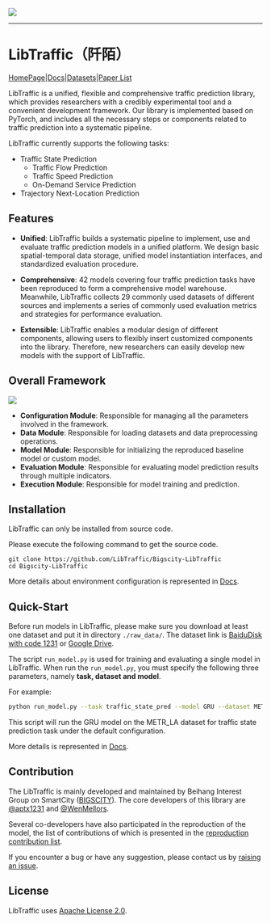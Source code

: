 ![](https://bigscity-libtraffic-docs.readthedocs.io/en/latest/_images/logo.png)

------

# LibTraffic（阡陌）

[HomePage](https://libtraffic.github.io/Bigscity-LibTraffic-Website)|[Docs](https://bigscity-libtraffic-docs.readthedocs.io/en/latest/index.html)|[Datasets](https://github.com/LibTraffic/Bigscity-LibTraffic-Datasets)|[Paper List](https://github.com/LibTraffic/Bigscity-LibTraffic-Paper)

LibTraffic is a unified, flexible and comprehensive traffic prediction library, which  provides researchers with a credibly experimental tool and a convenient development framework. Our library is implemented based on PyTorch, and includes all the necessary steps or components related to traffic prediction into a systematic pipeline.

LibTraffic currently supports the following tasks:

* Traffic State Prediction
  * Traffic Flow Prediction
  * Traffic Speed Prediction
  * On-Demand Service Prediction
* Trajectory Next-Location Prediction

## Features

* **Unified**: LibTraffic builds a systematic pipeline to implement, use and evaluate traffic prediction models in a unified platform. We design basic spatial-temporal data storage, unified model instantiation interfaces, and standardized evaluation procedure.

* **Comprehensive**: 42 models covering four traffic prediction tasks have been reproduced to form a comprehensive model warehouse. Meanwhile, LibTraffic collects 29 commonly used datasets of different sources and implements a series of commonly used evaluation metrics and strategies for performance evaluation. 

* **Extensible**: LibTraffic enables a modular design of different components, allowing users to flexibly insert customized components into the library. Therefore, new researchers can easily develop new models with the support of LibTraffic.

## Overall Framework

![](https://bigscity-libtraffic-docs.readthedocs.io/en/latest/_images/framework.png)

* **Configuration Module**: Responsible for managing all the parameters involved in the framework.
* **Data Module**: Responsible for loading datasets and data preprocessing operations.
* **Model Module**: Responsible for initializing the reproduced baseline model or custom model.
* **Evaluation Module**: Responsible for evaluating model prediction results through multiple indicators.
* **Execution Module**: Responsible for model training and prediction.

## Installation

LibTraffic can only be installed from source code.

Please execute the following command to get the source code.

```shell
git clone https://github.com/LibTraffic/Bigscity-LibTraffic
cd Bigscity-LibTraffic
```

More details about environment configuration is represented in [Docs](https://bigscity-libtraffic-docs.readthedocs.io/en/latest/get_started/install.html).

## Quick-Start

Before run models in LibTraffic, please make sure you download at least one dataset and put it in directory `./raw_data/`. The dataset link is [BaiduDisk with code 1231](https://pan.baidu.com/s/1qEfcXBO-QwZfiT0G3IYMpQ) or [Google Drive](https://drive.google.com/drive/folders/1g5v2Gq1tkOq8XO0HDCZ9nOTtRpB6-gPe?usp=sharing).

The script `run_model.py` is used for training and evaluating a single model in LibTraffic. When run the `run_model.py`, you must specify the following three parameters, namely **task, dataset and model**.  

For example:

```sh
python run_model.py --task traffic_state_pred --model GRU --dataset METR_LA
```

This script will run the GRU model on the METR_LA dataset for traffic state prediction task under the default configuration. 

More details is represented in [Docs](https://bigscity-libtraffic-docs.readthedocs.io/en/latest/get_started/quick_start.html).

## Contribution

The LibTraffic is mainly developed and maintained by Beihang Interest Group on SmartCity ([BIGSCITY](https://www.bigscity.com/)). The core developers of this library are [@aptx1231](https://github.com/aptx1231) and [@WenMellors](https://github.com/WenMellors). 

Several co-developers have also participated in the reproduction of  the model, the list of contributions of which is presented in the [reproduction contribution list](./contribution_list.md).

If you encounter a bug or have any suggestion, please contact us by [raising an issue](https://github.com/LibTraffic/Bigscity-LibTraffic/issues).

## License

LibTraffic uses [Apache License 2.0](https://github.com/LibTraffic/Bigscity-LibTraffic/blob/master/LICENSE.txt).

